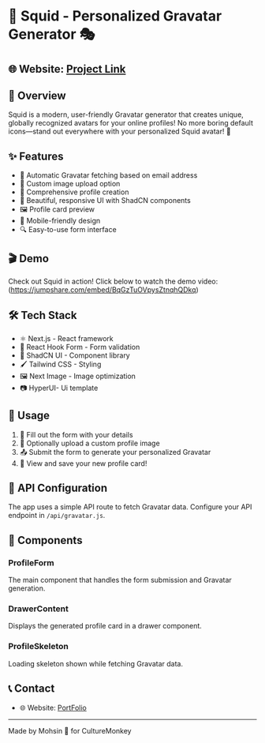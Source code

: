 # 🦑 Squid - Personalized Gravatar Generator 🎭

## 🌐 Website: [Project Link](https://culture-monkey-assignment.vercel.app/)

## 🌟 Overview

Squid is a modern, user-friendly Gravatar generator that creates unique, globally recognized avatars for your online profiles! No more boring default icons—stand out everywhere with your personalized Squid avatar! 🚀

## ✨ Features

- 🔄 Automatic Gravatar fetching based on email address
- 📸 Custom image upload option
- 👤 Comprehensive profile creation
- 🎨 Beautiful, responsive UI with ShadCN components
- 🖼️ Profile card preview
- 📱 Mobile-friendly design
- 🔍 Easy-to-use form interface

## 🎬 Demo

Check out Squid in action! Click below to watch the demo video:
(https://jumpshare.com/embed/BqGzTuOVpysZtnqhQDkq)

## 🛠️ Tech Stack

- ⚛️ Next.js - React framework
- 🎯 React Hook Form - Form validation
- 🧩 ShadCN UI - Component library
- 🖌️ Tailwind CSS - Styling
- 🖼️ Next Image - Image optimization
- 📷 HyperUI- Ui template

## 📱 Usage

1. 📝 Fill out the form with your details
2. 📸 Optionally upload a custom profile image
3. 📤 Submit the form to generate your personalized Gravatar
4. 🎉 View and save your new profile card!

## 🔧 API Configuration

The app uses a simple API route to fetch Gravatar data. Configure your API endpoint in `/api/gravatar.js`.

## 🧩 Components

### ProfileForm
The main component that handles the form submission and Gravatar generation.

### DrawerContent
Displays the generated profile card in a drawer component.

### ProfileSkeleton
Loading skeleton shown while fetching Gravatar data.


## 📞 Contact

- 🌐 Website: [PortFolio](https://notion-two-plum.vercel.app/preview/j57cwn7hr1bv2w8kj6j41dgzhh6qnps4)

---

Made by Mohsin 🦑 for CultureMonkey 
